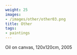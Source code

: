 ```yaml
---
weight: 25
images:
- /images/other/other03.png
title: Other
tags:
- paintings
---
```

Oil on canvas, 120x120cm, 2005
